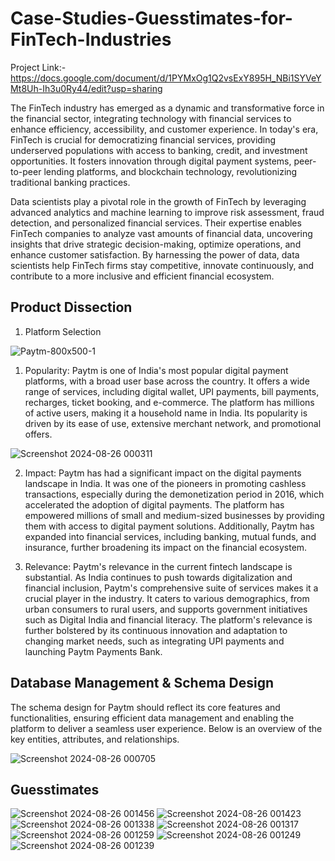# Case-Studies-Guesstimates-for-FinTech-Industries

Project Link:- https://docs.google.com/document/d/1PYMxOg1Q2vsExY895H_NBi1SYVeYMt8Uh-Ih3u0Ry44/edit?usp=sharing

The FinTech industry has emerged as a dynamic and transformative force in the financial sector, integrating technology with financial services to enhance efficiency, accessibility, and customer experience. In today's era, FinTech is crucial for democratizing financial services, providing underserved populations with access to banking, credit, and investment opportunities. It fosters innovation through digital payment systems, peer-to-peer lending platforms, and blockchain technology, revolutionizing traditional banking practices. 

Data scientists play a pivotal role in the growth of FinTech by leveraging advanced analytics and machine learning to improve risk assessment, fraud detection, and personalized financial services. Their expertise enables FinTech companies to analyze vast amounts of financial data, uncovering insights that drive strategic decision-making, optimize operations, and enhance customer satisfaction. By harnessing the power of data, data scientists help FinTech firms stay competitive, innovate continuously, and contribute to a more inclusive and efficient financial ecosystem.

## Product Dissection 

1. Platform Selection

![Paytm-800x500-1](https://github.com/user-attachments/assets/fca03432-55a3-4da9-8787-9a8ca5a47b27)

1. Popularity:
Paytm is one of India's most popular digital payment platforms, with a broad user base across the country. It offers a wide range of services, including digital wallet, UPI payments, bill payments, recharges, ticket booking, and e-commerce. The platform has millions of active users, making it a household name in India. Its popularity is driven by its ease of use, extensive merchant network, and promotional offers.


![Screenshot 2024-08-26 000311](https://github.com/user-attachments/assets/a80f3473-4331-4f55-a215-d61dedd81cde)

2. Impact:
Paytm has had a significant impact on the digital payments landscape in India. It was one of the pioneers in promoting cashless transactions, especially during the demonetization period in 2016, which accelerated the adoption of digital payments. The platform has empowered millions of small and medium-sized businesses by providing them with access to digital payment solutions. Additionally, Paytm has expanded into financial services, including banking, mutual funds, and insurance, further broadening its impact on the financial ecosystem.

3. Relevance:
Paytm's relevance in the current fintech landscape is substantial. As India continues to push towards digitalization and financial inclusion, Paytm's comprehensive suite of services makes it a crucial player in the industry. It caters to various demographics, from urban consumers to rural users, and supports government initiatives such as Digital India and financial literacy. The platform's relevance is further bolstered by its continuous innovation and adaptation to changing market needs, such as integrating UPI payments and launching Paytm Payments Bank.

## Database Management & Schema Design 

The schema design for Paytm should reflect its core features and functionalities, ensuring efficient data management and enabling the platform to deliver a seamless user experience. Below is an overview of the key entities, attributes, and relationships.

![Screenshot 2024-08-26 000705](https://github.com/user-attachments/assets/a501e38f-fef6-423f-9f86-0cd6064c4a53)

## Guesstimates

![Screenshot 2024-08-26 001456](https://github.com/user-attachments/assets/19db372c-84a9-4c5b-b63e-bc16c9233e24)
![Screenshot 2024-08-26 001423](https://github.com/user-attachments/assets/49b3d593-558e-40f4-9d83-f6ff53b943ec)
![Screenshot 2024-08-26 001338](https://github.com/user-attachments/assets/ec3c078d-81a7-4e12-a4e8-7fcc27058b27)
![Screenshot 2024-08-26 001317](https://github.com/user-attachments/assets/1ff454ee-3565-450e-bf9c-52bce398eda3)
![Screenshot 2024-08-26 001259](https://github.com/user-attachments/assets/ea55cc77-0e5d-4fcb-8b9f-b7be996234fa)
![Screenshot 2024-08-26 001249](https://github.com/user-attachments/assets/ad452267-5815-44d8-8c3c-e76975ddfabd)
![Screenshot 2024-08-26 001239](https://github.com/user-attachments/assets/91f1e88f-575a-4383-82ec-779c8df7a651)
